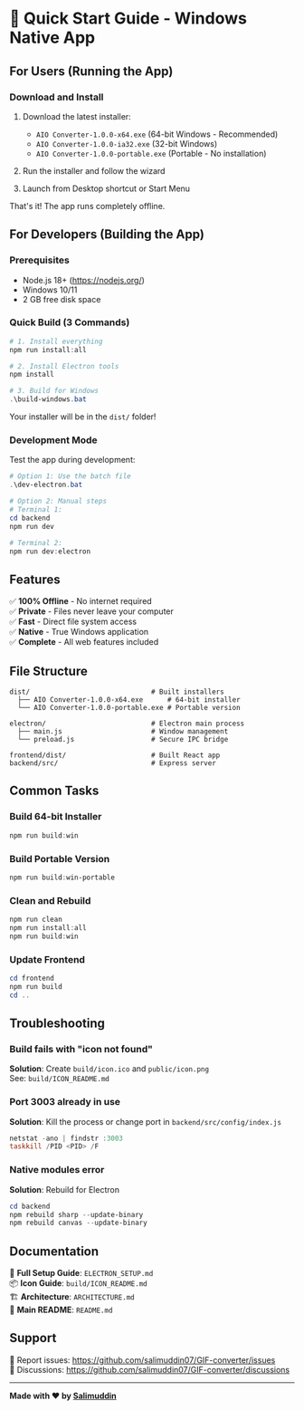 # 🎯 Quick Start Guide - Windows Native App

## For Users (Running the App)

### Download and Install

1. Download the latest installer:
   - `AIO Converter-1.0.0-x64.exe` (64-bit Windows - Recommended)
   - `AIO Converter-1.0.0-ia32.exe` (32-bit Windows)
   - `AIO Converter-1.0.0-portable.exe` (Portable - No installation)

2. Run the installer and follow the wizard

3. Launch from Desktop shortcut or Start Menu

That's it! The app runs completely offline.

## For Developers (Building the App)

### Prerequisites
- Node.js 18+ (https://nodejs.org/)
- Windows 10/11
- 2 GB free disk space

### Quick Build (3 Commands)

```powershell
# 1. Install everything
npm run install:all

# 2. Install Electron tools
npm install

# 3. Build for Windows
.\build-windows.bat
```

Your installer will be in the `dist/` folder!

### Development Mode

Test the app during development:

```powershell
# Option 1: Use the batch file
.\dev-electron.bat

# Option 2: Manual steps
# Terminal 1:
cd backend
npm run dev

# Terminal 2:
npm run dev:electron
```

## Features

✅ **100% Offline** - No internet required  
✅ **Private** - Files never leave your computer  
✅ **Fast** - Direct file system access  
✅ **Native** - True Windows application  
✅ **Complete** - All web features included  

## File Structure

```
dist/                              # Built installers
  ├── AIO Converter-1.0.0-x64.exe      # 64-bit installer
  └── AIO Converter-1.0.0-portable.exe # Portable version

electron/                          # Electron main process
  ├── main.js                      # Window management
  └── preload.js                   # Secure IPC bridge

frontend/dist/                     # Built React app
backend/src/                       # Express server
```

## Common Tasks

### Build 64-bit Installer
```powershell
npm run build:win
```

### Build Portable Version
```powershell
npm run build:win-portable
```

### Clean and Rebuild
```powershell
npm run clean
npm run install:all
npm run build:win
```

### Update Frontend
```powershell
cd frontend
npm run build
cd ..
```

## Troubleshooting

### Build fails with "icon not found"
**Solution**: Create `build/icon.ico` and `public/icon.png`  
See: `build/ICON_README.md`

### Port 3003 already in use
**Solution**: Kill the process or change port in `backend/src/config/index.js`
```powershell
netstat -ano | findstr :3003
taskkill /PID <PID> /F
```

### Native modules error
**Solution**: Rebuild for Electron
```powershell
cd backend
npm rebuild sharp --update-binary
npm rebuild canvas --update-binary
```

## Documentation

📖 **Full Setup Guide**: `ELECTRON_SETUP.md`  
📦 **Icon Guide**: `build/ICON_README.md`  
🏗️ **Architecture**: `ARCHITECTURE.md`  
📝 **Main README**: `README.md`  

## Support

🐛 Report issues: https://github.com/salimuddin07/GIF-converter/issues  
💬 Discussions: https://github.com/salimuddin07/GIF-converter/discussions  

---

**Made with ❤️ by [Salimuddin](https://github.com/salimuddin07)**
